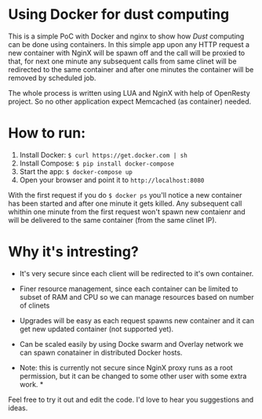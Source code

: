 Using Docker for dust computing
===============================

This is a simple PoC with Docker and nginx to show how *Dust* computing can be done using containers.
In this simple app upon any HTTP request a new container with NginX will be spawn off and the call will be proxied to that, for next one minute any subsequent calls from same clinet will be redirected to the same container and after one minutes the container will be removed by scheduled job.

The whole process is written using LUA and NginX with help of OpenResty project. So no other application expect Memcached (as container) needed.

How to run:
===========

1. Install Docker: `$ curl https://get.docker.com | sh`
2. Install Compose: `$ pip install docker-compose`
3. Start the app: `$ docker-compose up`
4. Open your browser and point it to `http://localhost:8080`

With the first request if you do `$ docker ps` you'll notice a new container has been started and after one minute it gets killed. Any subsequent call whithin one minute from the first request won't spawn new contaienr and will be delivered to the same container (from the same clinet IP).

Why it's intresting?
====================

* It's very secure since each client will be redirected to it's own container. 
* Finer resource management, since each container can be limited to subset of RAM and CPU so we can manage resources based on number of clinets
* Upgrades will be easy as each request spawns new container and it can get new updated container (not supported yet).
* Can be scaled easily by using Docke swarm and Overlay network we can spawn conatainer in distributed Docker hosts.

* Note: this is currently not secure since NginX proxy runs as a root permission, but it can be changed to some other user with some extra work. *

Feel free to try it out and edit the code. I'd love to hear you suggestions and ideas.
